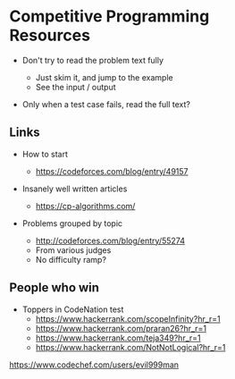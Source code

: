 
# Competitive Programming Resources

* Don't try to read the problem text fully
    - Just skim it, and jump to the example
    - See the input / output

* Only when a test case fails, read the full text?

## Links

* How to start
    - https://codeforces.com/blog/entry/49157

* Insanely well written articles
    - https://cp-algorithms.com/

* Problems grouped by topic
    - http://codeforces.com/blog/entry/55274
    - From various judges
    - No difficulty ramp?

## People who win

* Toppers in CodeNation test
    - https://www.hackerrank.com/scopeInfinity?hr_r=1
    - https://www.hackerrank.com/praran26?hr_r=1
    - https://www.hackerrank.com/teja349?hr_r=1
    - https://www.hackerrank.com/NotNotLogical?hr_r=1


https://www.codechef.com/users/evil999man
